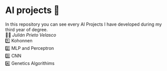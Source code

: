 # AI projects :rocket:
In this repository you can see every AI Projects I have developed during my third year of degree.
<br/>
:technologist: *Julián Prieto Velasco* <br/>
:one: Kohonnen<br/> 
:two: MLP and Perceptron<br/>
:three: CNN<br/>
:four: Genetics Algorithims<br/>
